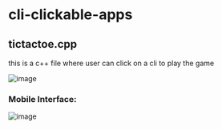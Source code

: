 # cli-clickable-apps

## tictactoe.cpp
this is a c++ file where user can click on a cli to play the game

![image](https://user-images.githubusercontent.com/20777854/83516104-1d5f9400-a4f4-11ea-8b94-ffea45371174.png)

### Mobile Interface:
![image](https://user-images.githubusercontent.com/20777854/83521079-513eb780-a4fc-11ea-90ca-c737aa9731c9.png)

